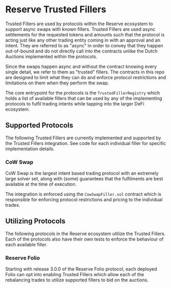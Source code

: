 # Reserve Trusted Fillers

Trusted Fillers are used by protocols within the Reserve ecosystem to support async swaps with known fillers. Trusted Fillers are used async settlements for the requested tokens and amounts such that the protocol is acting just like any other trading entity coming in with an approval and an intent. They are referred to as "async" in order to convey that they happen out-of-bound and do not directly call into the contracts unlike the Dutch Auctions implemented within the protocols.

Since the swaps happen async and without the contract knowing every single detail, we refer to them as "trusted" fillers. The contracts in this repo are designed to limit what they can do and enforce protocol restrictions and limitations on them when they perform the swap.

The core entrypoint for the protocols is the `TrustedFillerRegistry` which holds a list of available fillers that can be used by any of the implementing protocols to fulfil trading intents while tapping into the larger DeFi ecosystem.

## Supported Protocols

The following Trusted Fillers are currently implemented and supported by the Trusted Fillers integration. See code for each individual filler for specific implementation details.

### CoW Swap

CoW Swap is the largest intent based trading protocol with an extremely large solver set, along with (some) guarantees that the fulfilments are best available at the time of execution.

The integration is enforced using the `CowSwapFiller.sol` contract which is responsible for enforcing protocol restrictions and pricing to the individual trades.

## Utilizing Protocols

The following protocols in the Reserve ecosystem utilize the Trusted Fillers. Each of the protocols also have their own tests to enforce the behaviour of each available filler.

### Reserve Folio

Starting with release 3.0.0 of the Reserve Folio protocol, each deployed Folio can opt into enabling Trusted Fillers which allow each of the rebalancing trades to utilize supported fillers to bid on the auctions.
